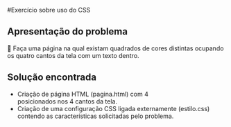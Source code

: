 #Exercício sobre uso do CSS

## Apresentação do problema
🙌 Faça uma página na qual existam quadrados de cores distintas ocupando os quatro cantos da tela com um texto dentro.

## Solução encontrada
- Criação de página HTML (pagina.html) com 4 <div> posicionados nos 4 cantos da tela.
- Criação de uma configuração CSS ligada externamente (estilo.css) contendo as características solicitadas pelo problema.